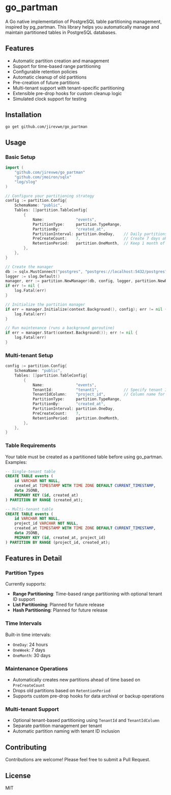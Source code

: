 # go_partman

A Go native implementation of PostgreSQL table partitioning management, inspired by pg_partman. This library helps you automatically manage and maintain partitioned tables in PostgreSQL databases.

## Features

- Automatic partition creation and management
- Support for time-based range partitioning
- Configurable retention policies
- Automatic cleanup of old partitions
- Pre-creation of future partitions
- Multi-tenant support with tenant-specific partitioning
- Extensible pre-drop hooks for custom cleanup logic
- Simulated clock support for testing

## Installation

```bash
go get github.com/jirevwe/go_partman
```

## Usage

### Basic Setup

```go
import (
    "github.com/jirevwe/go_partman"
    "github.com/jmoiron/sqlx"
    "log/slog"
)

// Configure your partitioning strategy
config := partition.Config{
    SchemaName: "public",
    Tables: []partition.TableConfig{
        {
            Name:              "events",
            PartitionType:     partition.TypeRange,
            PartitionBy:       "created_at",
            PartitionInterval: partition.OneDay,    // Daily partitions
            PreCreateCount:    7,                   // Create 7 days ahead
            RetentionPeriod:   partition.OneMonth,  // Keep 1 month of data
        },
    },
}

// Create the manager
db := sqlx.MustConnect("postgres", "postgres://localhost:5432/postgres?sslmode=disable")
logger := slog.Default()
manager, err := partition.NewManager(db, config, logger, partition.NewRealClock())
if err != nil {
    log.Fatal(err)
}

// Initialize the partition manager
if err = manager.Initialize(context.Background(), config); err != nil {
    log.Fatal(err)
}

// Run maintenance (runs a background goroutine)
if err = manager.Start(context.Background()); err != nil {
    log.Fatal(err)
}
```

### Multi-tenant Setup

```go
config := partition.Config{
    SchemaName: "public",
    Tables: []partition.TableConfig{
        {
            Name:              "events",
            TenantId:          "tenant1",           // Specify tenant ID
            TenantIdColumn:    "project_id",        // Column name for tenant ID
            PartitionType:     partition.TypeRange,
            PartitionBy:       "created_at",
            PartitionInterval: partition.OneDay,
            PreCreateCount:    7,
            RetentionPeriod:   partition.OneMonth,
        },
    },
}
```

### Table Requirements

Your table must be created as a partitioned table before using go_partman. Examples:

```sql
-- Single-tenant table
CREATE TABLE events (
    id VARCHAR NOT NULL,
    created_at TIMESTAMP WITH TIME ZONE DEFAULT CURRENT_TIMESTAMP,
    data JSONB,
    PRIMARY KEY (id, created_at)
) PARTITION BY RANGE (created_at);

-- Multi-tenant table
CREATE TABLE events (
    id VARCHAR NOT NULL,
    project_id VARCHAR NOT NULL,
    created_at TIMESTAMP WITH TIME ZONE DEFAULT CURRENT_TIMESTAMP,
    data JSONB,
    PRIMARY KEY (id, created_at, project_id)
) PARTITION BY RANGE (project_id, created_at);
```

## Features in Detail

### Partition Types

Currently supports:
- **Range Partitioning**: Time-based range partitioning with optional tenant ID support
- **List Partitioning**: Planned for future release
- **Hash Partitioning**: Planned for future release

### Time Intervals

Built-in time intervals:
- `OneDay`: 24 hours
- `OneWeek`: 7 days
- `OneMonth`: 30 days

### Maintenance Operations

- Automatically creates new partitions ahead of time based on `PreCreateCount`
- Drops old partitions based on `RetentionPeriod`
- Supports custom pre-drop hooks for data archival or backup operations

### Multi-tenant Support

- Optional tenant-based partitioning using `TenantId` and `TenantIdColumn`
- Separate partition management per tenant
- Automatic partition naming with tenant ID inclusion

## Contributing

Contributions are welcome! Please feel free to submit a Pull Request.

## License

MIT
